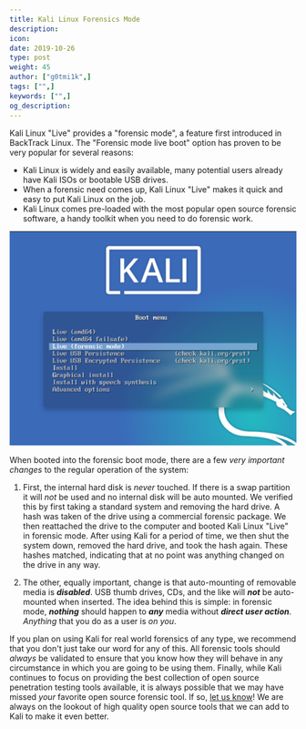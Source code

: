 ```yaml
---
title: Kali Linux Forensics Mode
description:
icon:
date: 2019-10-26
type: post
weight: 45
author: ["g0tmi1k",]
tags: ["",]
keywords: ["",]
og_description:
---
```


Kali Linux "Live" provides a "forensic mode", a feature first introduced in BackTrack Linux. The "Forensic mode live boot" option has proven to be very popular for several reasons:

* Kali Linux is widely and easily available, many potential users already have Kali ISOs or bootable USB drives.
* When a forensic need comes up, Kali Linux "Live" makes it quick and easy to put Kali Linux on the job.
* Kali Linux comes pre-loaded with the most popular open source forensic software, a handy toolkit when you need to do forensic work.

![kali-forensics-mode](kali-forensics-mode.png)

When booted into the forensic boot mode, there are a few _very important changes_ to the regular operation of the system:

1. First, the internal hard disk is _never_ touched. If there is a swap partition it will _not_ be used and no internal disk will be auto mounted. We verified this by first taking a standard system and removing the hard drive. A hash was taken of the drive using a commercial forensic package. We then reattached the drive to the computer and booted Kali Linux "Live" in forensic mode. After using Kali for a period of time, we then shut the system down, removed the hard drive, and took the hash again. These hashes matched, indicating that at no point was anything changed on the drive in any way.

2. The other, equally important, change is that auto-mounting of removable media is **_disabled_**. USB thumb drives, CDs, and the like will **_not_** be auto-mounted when inserted. The idea behind this is simple: in forensic mode, **_nothing_** should happen to _**any**_ media without _**direct user action**_. _Anything_ that you do as a user is _on you_.

If you plan on using Kali for real world forensics of any type, we recommend that you don't just take our word for any of this. All forensic tools should _always_ be validated to ensure that you know how they will behave in any circumstance in which you are going to be using them.
Finally, while Kali continues to focus on providing the best collection of open source penetration testing tools available, it is always possible that we may have missed _your_ favorite open source forensic tool. If so, [let us know](http://bugs.kali.org)! We are always on the lookout of high quality open source tools that we can add to Kali to make it even better.
